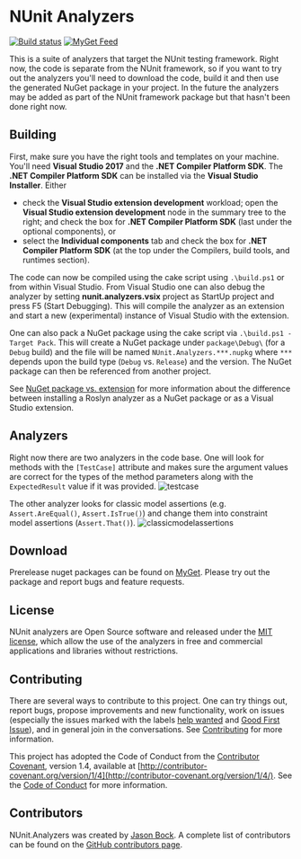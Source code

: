 # NUnit Analyzers #

[![Build status](https://ci.appveyor.com/api/projects/status/rlx18p32vkh80p2f/branch/master?svg=true)](https://ci.appveyor.com/project/mikkelbu/nunit-analyzers/branch/master)
[![MyGet Feed](https://img.shields.io/myget/nunit-analyzers/v/NUnit.Analyzers.svg)](https://www.myget.org/feed/nunit-analyzers/package/nuget/NUnit.Analyzers)

This is a suite of analyzers that target the NUnit testing framework. Right now, the code is separate from the NUnit framework, so if you want to try out the analyzers you'll need to download the code, build it and then use the generated NuGet package in your project. In the future the analyzers may be added as part of the NUnit framework package but that hasn't been done right now.

## Building ##

First, make sure you have the right tools and templates on your machine. You'll need **Visual Studio 2017** and the **.NET Compiler Platform SDK**. The **.NET Compiler Platform SDK** can be installed via the **Visual Studio Installer**. Either 
* check the **Visual Studio extension development** workload; open the **Visual Studio extension development** node in the summary tree to the right; and check the box for **.NET Compiler Platform SDK** (last under the optional components), or
* select the **Individual components** tab and check the box for **.NET Compiler Platform SDK** (at the top under the Compilers, build tools, and runtimes section).

The code can now be compiled using the cake script using `.\build.ps1` or from within Visual Studio. From Visual Studio one can also debug the analyzer by setting **nunit.analyzers.vsix** project as StartUp project and press F5 (Start Debugging). This will compile the analyzer as an extension and start a new (experimental) instance of Visual Studio with the extension.

One can also pack a NuGet package using the cake script via `.\build.ps1 -Target Pack`. This will create a NuGet package under `package\Debug\` (for a `Debug` build) and the file will be named `NUnit.Analyzers.***.nupkg` where `***` depends upon the build type (`Debug` vs. `Release`) and the version. The NuGet package can then be referenced from another project.

See [NuGet package vs. extension](https://docs.microsoft.com/en-us/visualstudio/code-quality/roslyn-analyzers-overview#nuget-package-vs-extension) for more information about the difference between installing a Roslyn analyzer as a NuGet package or as a Visual Studio extension.

## Analyzers ##

Right now there are two analyzers in the code base. One will look for methods with the `[TestCase]` attribute and makes sure the argument values are correct for the types of the method parameters along with the `ExpectedResult` value if it was provided. 
![testcase](https://user-images.githubusercontent.com/1007631/44311794-269a7200-a3ee-11e8-86a0-1d290b355ac5.gif)

The other analyzer looks for classic model assertions (e.g. `Assert.AreEqual()`, `Assert.IsTrue()`) and change them into constraint model assertions (`Assert.That()`).
![classicmodelassertions](https://user-images.githubusercontent.com/1007631/44311791-213d2780-a3ee-11e8-90b8-6d144c0e3dbd.gif)

## Download ##

Prerelease nuget packages can be found on [MyGet](https://www.myget.org/feed/nunit-analyzers/package/nuget/NUnit.Analyzers). Please try out the package and report bugs and feature requests.

## License ##

NUnit analyzers are Open Source software and released under the [MIT license](http://www.nunit.org/nuget/nunit3-license.txt), which allow the use of the analyzers in free and commercial applications and libraries without restrictions.

## Contributing ##

There are several ways to contribute to this project. One can try things out, report bugs, propose improvements and new functionality, work on issues (especially the issues marked with the labels [help wanted](https://github.com/nunit/nunit.analyzers/issues?q=is%3Aissue+is%3Aopen+label%3A%22help+wanted%22) and [Good First Issue](https://github.com/nunit/nunit.analyzers/issues?q=is%3Aissue+is%3Aopen+label%3A%22Good+First+Issue%22)), and in general join in the conversations. See [Contributing](CONTRIBUTING.md) for more information.

This project has adopted the Code of Conduct from the [Contributor Covenant](http://contributor-covenant.org), version 1.4, available at [http://contributor-covenant.org/version/1/4](http://contributor-covenant.org/version/1/4/). See the [Code of Conduct](CODE_OF_CONDUCT.md) for more information.

## Contributors ##

NUnit.Analyzers was created by [Jason Bock](https://www.github.com/jasonbock). A complete list of contributors can be found on the [GitHub contributors page](https://github.com/nunit/nunit.analyzers/graphs/contributors).
